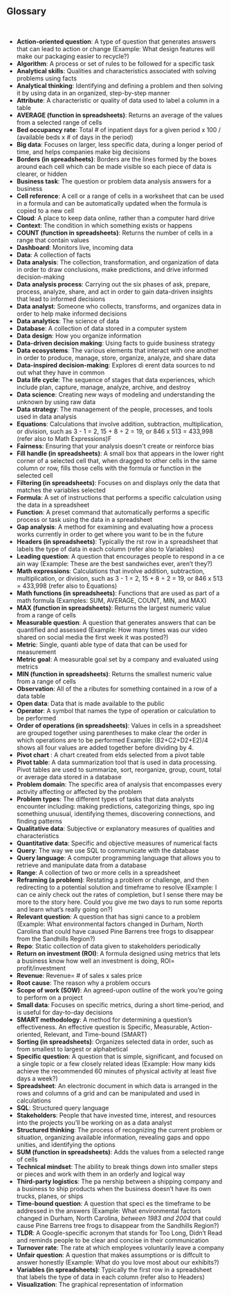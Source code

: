 ## Glossary

&nbsp;

* **Action-oriented question**: A type of question that generates answers that can lead to action or change (Example: What design features will make our packaging easier to recycle?)
* **Algorithm**: A process or set of rules to be followed for a specific task
* **Analytical skills**: Qualities and characteristics associated with solving problems using facts
* **Analytical thinking**: Identifying and defining a problem and then solving it by using data in an organized, step-by-step manner
* **Attribute**: A characteristic or quality of data used to label a column in a table
* **AVERAGE (function in spreadsheets)**: Returns an average of the values from a selected range of cells
* **Bed occupancy rate**: Total # of inpatient days for a given period x 100 / (available beds x # of days in the period)
* **Big data**: Focuses on larger, less specific data, during a longer period of time, and helps companies make big decisions
* **Borders (in spreadsheets)**: Borders are the lines formed by the boxes around each cell which can be made visible so each piece of data is clearer, or hidden
* **Business task**: The question or problem data analysis answers for a business
* **Cell reference**: A cell or a range of cells in a worksheet that can be used in a formula and can be automatically updated when the formula is copied to a new cell
* **Cloud**: A place to keep data online, rather than a computer hard drive
* **Context**: The condition in which something exists or happens
* **COUNT (function in spreadsheets)**: Returns the number of cells in a range that contain values
* **Dashboard**: Monitors live, incoming data
* **Data**: A collection of facts
* **Data analysis**: The collection, transformation, and organization of data in order to draw conclusions, make predictions, and drive informed decision-making
* **Data analysis process**: Carrying out the six phases of ask, prepare, process, analyze, share, and act in order to gain data-driven insights that lead to informed decisions
* **Data analyst**: Someone who collects, transforms, and organizes data in order to help make informed decisions
* **Data analytics**: The science of data
* **Database**: A collection of data stored in a computer system
* **Data design**: How you organize information
* **Data-driven decision making**: Using facts to guide business strategy
* **Data ecosystems**: The various elements that interact with one another in order to produce, manage, store, organize, analyze, and share data
* **Data-inspired decision-making**: Explores di erent data sources to nd out what they have in common
* **Data life cycle**: The sequence of stages that data experiences, which include plan, capture, manage, analyze, archive, and destroy
* **Data science**: Creating new ways of modeling and understanding the unknown by using raw data
* **Data strategy**: The management of the people, processes, and tools used in data analysis
* **Equations**: Calculations that involve addition, subtraction, multiplication, or division, such as 3 - 1 = 2, 15 + 8 ÷ 2 = 19, or 846 x 513 = 433,998 (refer also to Math Expressions)F
* **Fairness**: Ensuring that your analysis doesn't create or reinforce bias
* **Fill handle (in spreadsheets)**: A small box that appears in the lower right corner of a selected cell that, when dragged to other cells in the same column or row, fills those cells with the formula or function in the selected cell
* **Filtering (in spreadsheets)**: Focuses on and displays only the data that matches the variables selected
* **Formula**: A set of instructions that performs a specific calculation using the data in a spreadsheet
* **Function**: A preset command that automatically performs a specific process or task using the data in a spreadsheet
* **Gap analysis**: A method for examining and evaluating how a process works currently in order to get where you want to be in the future
* **Headers (in spreadsheets)**: Typically the rst row in a spreadsheet that labels the type of data in each column (refer also to Variables)
* **Leading question**: A question that encourages people to respond in a ce ain way (Example: These are the best sandwiches ever, aren’t they?)
* **Math expressions**: Calculations that involve addition, subtraction, multiplication, or division, such as 3 - 1 = 2, 15 + 8 ÷ 2 = 19, or 846 x 513 = 433,998 (refer also to Equations)
* **Math functions (in spreadsheets)**: Functions that are used as part of a math formula (Examples: SUM, AVERAGE, COUNT, MIN, and MAX)
* **MAX (function in spreadsheets)**: Returns the largest numeric value from a range of cells
* **Measurable question**: A question that generates answers that can be quantified and assessed (Example: How many times was our video shared on social media the first week it was posted?)
* **Metric**: Single, quanti able type of data that can be used for measurement
* **Metric goal**: A measurable goal set by a company and evaluated using metrics
* **MIN (function in spreadsheets)**: Returns the smallest numeric value from a range of cells
* **Observation**: All of the a ributes for something contained in a row of a data table
* **Open data**: Data that is made available to the public
* **Operator**: A symbol that names the type of operation or calculation to be performed
* **Order of operations (in spreadsheets)**: Values in cells in a spreadsheet are grouped together using parentheses to make clear the order in which operations are to be performed Example: (B2+C2+D2+E2)/4 shows all four values are added together before dividing by 4.
* **Pivot chart** : A chart created from elds selected from a pivot table
* **Pivot table**: A data summarization tool that is used in data processing. Pivot tables are used to summarize, sort, reorganize, group, count, total or average data stored in a database
* **Problem domain**: The specific area of analysis that encompasses every activity affecting or affected by the problem
* **Problem types**: The different types of tasks that data analysts encounter including: making predictions, categorizing things, spo ing something unusual, identifying themes, discovering connections, and finding patterns
* **Qualitative data**: Subjective or explanatory measures of qualities and characteristics
* **Quantitative data**: Specific and objective measures of numerical facts
* **Query**: The way we use SQL to communicate with the database
* **Query language**: A computer programming language that allows you to retrieve and manipulate data from a database
* **Range**: A collection of two or more cells in a spreadsheet
* **Reframing (a problem)**: Restating a problem or challenge, and then redirecting to a potential solution and timeframe to resolve (Example: I can ce ainly check out the rates of completion, but I sense there may be more to the story here. Could you give me two days to run some reports and learn what’s really going on?)
* **Relevant question**: A question that has signi cance to a problem (Example: What environmental factors changed in Durham, North Carolina that could have caused Pine Barrens tree frogs to disappear from the Sandhills Region?)
* **Repo**: Static collection of data given to stakeholders periodically
* **Return on investment (ROI)**: A formula designed using metrics that lets a business know how well an investment is doing, ROI= profit/investment
* **Revenue**: Revenue= # of sales x sales price
* **Root cause**: The reason why a problem occurs
* **Scope of work (SOW)**: An agreed-upon outline of the work you’re going to perform on a project
* **Small data**: Focuses on specific metrics, during a short time-period, and is useful for day-to-day decisions
* **SMART methodology**: A method for determining a question’s effectiveness. An effective question is Specific, Measurable, Action-oriented, Relevant, and Time-bound (SMART)
* **Sorting (in spreadsheets)**: Organizes selected data in order, such as from smallest to largest or alphabetical
* **Specific question**: A question that is simple, significant, and focused on a single topic or a few closely related ideas (Example: How many kids achieve the recommended 60 minutes of physical activity at least five days a week?)
* **Spreadsheet**: An electronic document in which data is arranged in the rows and columns of a grid and can be manipulated and used in calculations
* **SQL**: Structured query language
* **Stakeholders**: People that have invested time, interest, and resources into the projects you’ll be working on as a data analyst
* **Structured thinking**: The process of recognizing the current problem or situation, organizing available information, revealing gaps and oppo unities, and identifying the options
* **SUM (function in spreadsheets)**: Adds the values from a selected range of cells
* **Technical mindset**: The ability to break things down into smaller steps or pieces and work with them in an orderly and logical way
* **Third-party logistics**: The pa nership between a shipping company and a business to ship products when the business doesn’t have its own trucks, planes, or ships
* **Time-bound question**: A question that speci es the timeframe to be addressed in the answers (Example: What environmental factors changed in Durham, North Carolina, *between 1983 and 2004* that could cause Pine Barrens tree frogs to disappear from the Sandhills Region?)
* **TLDR**: A Google-specific acronym that stands for Too Long, Didn’t Read and reminds people to be clear and concise in their communication
* **Turnover rate**: The rate at which employees voluntarily leave a company
* **Unfair question**: A question that makes assumptions or is diffcult to answer honestly (Example: What do you love most about our exhibits?)
* **Variables (in spreadsheets)**: Typically the first row in a spreadsheet that labels the type of data in each column (refer also to Headers)
* **Visualization**: The graphical representation of information